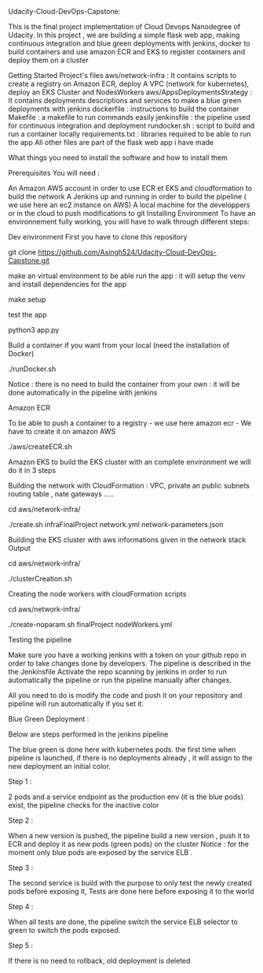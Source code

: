 Udacity-Cloud-DevOps-Capstone:

This is the final project implementation of Cloud Devops Nanodegree of Udacity. In this project , we are building a simple flask web app, making continuous integration and blue green deployments with jenkins, docker to build containers and use amazon ECR and EKS to register containers and deploy them on a cluster

Getting Started
Project's files
aws/network-infra : It contains scripts to create a registry on Amazon ECR, deploy A VPC (network for kubernetes), deploy an EKS Cluster and NodesWorkers
aws/AppsDeploymentsStrategy : It contains deployments descriptions and services to make a blue green deployments with jenkins
dockerfile : instructions to build the container
Makefile : a makefile to run commands easily
jenkinsfile : the pipeline used for continuous integration and deployment
rundocker.sh : script to build and run a container locally
requirements.txt : libraries required to be able to run the app
All other files are part of the flask web app i have made

What things you need to install the software and how to install them

Prerequisites
You will need :

An Amazon AWS account in order to use ECR et EKS and cloudformation to build the network
A Jenkins up and running in order to build the pipeline ( we use here an ec2 instance on AWS)
A local machine for the developpers or in the cloud to push modifications to git
Installing Environment
To have an environnement fully working, you will have to walk through different steps:

Dev environment
First you have to clone this repository

git clone https://github.com/Asingh524/Udacity-Cloud-DevOps-Capstone.git 

make an virtual environment to be able run the app : it will setup the venv and install dependencies for the app

make setup

test the app

python3 app.py

Build a container if you want from your local (need the installation of Docker)

./runDocker.sh

Notice : there is no need to build the container from your own : it will be done automatically in the pipeline with jenkins

Amazon ECR

To be able to push a container to a registry - we use here amazon ecr - We have to create it on amazon AWS

./aws/createECR.sh

Amazon EKS
to build the EKS cluster with an complete environment we will do it in 3 steps

Building the network with CloudFormation : VPC, private an public subnets routing table , nate gateways .....

cd aws/network-infra/

./create.sh infraFinalProject network.yml network-parameters.json

Building the EKS cluster with aws informations given in the network stack Output

cd aws/network-infra/

./clusterCreation.sh

Creating the node workers with cloudFormation scripts

cd aws/network-infra/

./create-noparam.sh finalProject nodeWorkers.yml



Testing the pipeline

Make sure you have a working jenkins with a token on your github repo in order to take changes done by developers.
The pipeline is described in the the Jenkinsfile
Activate the repo scanning by jenkins in order to run automatically the pipeline or run the pipeline manually after changes.

All you need to do is modify the code and push it on your repository and pipeline will run automatically if you set it.


Blue Green Deployment :

Below are steps performed in the jenkins pipeline

The blue green is done here with kubernetes pods.
the first time when pipeline is launched, if there is no deployments already , it will assign to the new deployment an initial color.

Step 1 :

2 pods and a service endpoint as the production env (it is the blue pods) exist,
the pipeline checks for the inactive color

Step 2 :

When a new version is pushed, the pipeline build a new version , push it to ECR and deploy it as new pods (green pods) on the cluster
Notice : for the moment only blue pods are exposed by the service ELB .

Step 3 :

The second service is build with the purpose to only test the newly created pods before exposing it,
Tests are done here before exposing it to the world

Step 4 :

When all tests are done, the pipeline switch the service ELB selector to green to switch the pods exposed.

Step 5 :

If there is no need to rollback, old deployment is deleted
